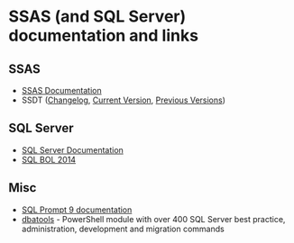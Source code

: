 # SSAS (and SQL Server) documentation and links

## SSAS

* [SSAS Documentation](https://docs.microsoft.com/en-us/sql/integration-services/sql-server-integration-services)
* SSDT ([Changelog](https://docs.microsoft.com/en-us/sql/ssdt/changelog-for-sql-server-data-tools-ssdt?view=sql-server-2017), [Current Version](https://docs.microsoft.com/en-us/sql/ssdt/download-sql-server-data-tools-ssdt?view=sql-server-2017), [Previous Versions](https://docs.microsoft.com/en-us/sql/ssdt/previous-releases-of-sql-server-data-tools-ssdt-and-ssdt-bi?view=sql-server-2017))

## SQL Server

* [SQL Server Documentation](https://docs.microsoft.com/en-us/sql/sql-server/sql-server-technical-documentation)
* [SQL BOL 2014](https://msdn.microsoft.com/library/ms130214(v=sql.120).aspx)

## Misc

* [SQL Prompt 9 documentation](https://documentation.red-gate.com/sp9)
* [dbatools](https://dbatools.io/commands/) - PowerShell module with over 400 SQL Server best practice, administration, development and migration commands